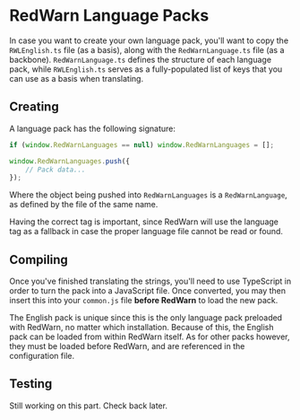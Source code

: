 # RedWarn Language Packs

In case you want to create your own language pack, you'll want to copy the `RWLEnglish.ts` file (as a basis), along with the `RedWarnLanguage.ts` file (as a backbone). `RedWarnLanguage.ts` defines the structure of each language pack, while `RWLEnglish.ts` serves as a fully-populated list of keys that you can use as a basis when translating.

## Creating

A language pack has the following signature:

```js
if (window.RedWarnLanguages == null) window.RedWarnLanguages = [];

window.RedWarnLanguages.push({
    // Pack data...
});
```

Where the object being pushed into `RedWarnLanguages` is a `RedWarnLanguage`, as defined by the file of the same name.

Having the correct tag is important, since RedWarn will use the language tag as a fallback in case the proper language file cannot be read or found.

## Compiling

Once you've finished translating the strings, you'll need to use TypeScript in order to turn the pack into a JavaScript file. Once converted, you may then insert this into your `common.js` file **before RedWarn** to load the new pack.

The English pack is unique since this is the only language pack preloaded with RedWarn, no matter which installation. Because of this, the English pack can be loaded from within RedWarn itself. As for other packs however, they must be loaded before RedWarn, and are referenced in the configuration file.

## Testing

Still working on this part. Check back later.
